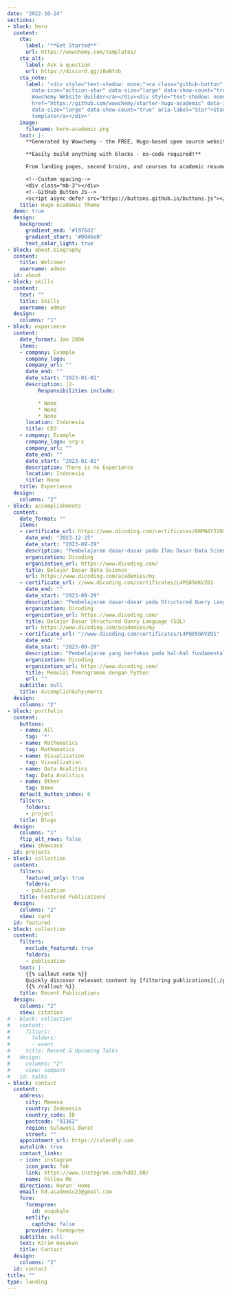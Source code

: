 ```yaml
---
date: "2022-10-24"
sections:
- block: hero
  content:
    cta:
      label: '**Get Started**'
      url: https://wowchemy.com/templates/
    cta_alt:
      label: Ask a question
      url: https://discord.gg/z8wNYzb
    cta_note:
      label: '<div style="text-shadow: none;"><a class="github-button" href="https://github.com/wowchemy/wowchemy-hugo-themes"
        data-icon="octicon-star" data-size="large" data-show-count="true" aria-label="Star">Star
        Wowchemy Website Builder</a></div><div style="text-shadow: none;"><a class="github-button"
        href="https://github.com/wowchemy/starter-hugo-academic" data-icon="octicon-star"
        data-size="large" data-show-count="true" aria-label="Star">Star the Academic
        template</a></div>'
    image:
      filename: hero-academic.png
    text: |-
      **Generated by Wowchemy - the FREE, Hugo-based open source website builder trusted by 500,000+ sites.**

      **Easily build anything with blocks - no-code required!**

      From landing pages, second brains, and courses to academic resumés, conferences, and tech blogs.

      <!--Custom spacing-->
      <div class="mb-3"></div>
      <!--GitHub Button JS-->
      <script async defer src="https://buttons.github.io/buttons.js"></script>
    title: Hugo Academic Theme
  demo: true
  design:
    background:
      gradient_end: '#1976d2'
      gradient_start: '#004ba0'
      text_color_light: true
- block: about.biography
  content:
    title: Welcome!
    username: admin
  id: about
- block: skills
  content:
    text: ""
    title: Skills
    username: admin
  design:
    columns: "1"
- block: experience
  content:
    date_format: Jan 2006
    items:
    - company: Example
      company_logo: 
      company_url: ""
      date_end: ""
      date_start: "2023-01-01"
      description: |2-
          Responsibilities include:

          * None
          * None
          * None
      location: Indonesia
      title: CEO
    - company: Example
      company_logo: org-x
      company_url: ""
      date_end: ""
      date_start: "2023-01-01"
      description: There is no Experience
      location: Indonesia
      title: None
    title: Experience
  design:
    columns: "2"
- block: accomplishments
  content:
    date_format: ""
    items:
    - certificate_url: https://www.dicoding.com/certificates/6RPN4Y319X2M
      date_end: "2023-12-25"
      date_start: "2023-09-29"
      description: "Pembelajaran dasar-dasar pada Ilmu Dasar Data Science"
      organization: Dicoding
      organization_url: https://www.dicoding.com/
      title: Belajar Dasar Data Science
      url: https://www.dicoding.com/academies/my
    - certificate_url: //www.dicoding.com/certificates/L4PQ85GKVZO1
      date_end: ""
      date_start: "2023-09-29"
      description: "Pembelajaran dasar-dasar pada Structured Query Language (SQL)"
      organization: Dicoding
      organization_url: https://www.dicoding.com/
      title: Belajar Dasar Structured Query Language (SQL)
      url: https://www.dicoding.com/academies/my
    - certificate_url: "//www.dicoding.com/certificates/L4PQ85GKVZO1"
      date_end: ""
      date_start: "2023-09-29"
      description: "Pembelajaran yang berfokus pada hal-hal fundamental terkait bahasa pemrograman Python"
      organization: Dicoding
      organization_url: https://www.dicoding.com/
      title: Memulai Pemrograman dengan Python
      url: ""
    subtitle: null
    title: Accomplish&shy;ments
  design:
    columns: "2"
- block: portfolio
  content:
    buttons:
    - name: All
      tag: '*'
    - name: Mathematics
      tag: Mathematics
    - name: Visualization
      tag: Visualization
    - name: Data Analitics
      tag: Data Analitics
    - name: Other
      tag: Demo
    default_button_index: 0
    filters:
      folders:
      - project
    title: Blogs
  design:
    columns: "1"
    flip_alt_rows: false
    view: showcase
  id: projects
- block: collection
  content:
    filters:
      featured_only: true
      folders:
      - publication
    title: Featured Publications
  design:
    columns: "2"
    view: card
  id: featured
- block: collection
  content:
    filters:
      exclude_featured: true
      folders:
      - publication
    text: |-
      {{% callout note %}}
      Quickly discover relevant content by [filtering publications](./publication/).
      {{% /callout %}}
    title: Recent Publications
  design:
    columns: "2"
    view: citation
# - block: collection
#   content:
#     filters:
#       folders:
#       - event
#     title: Recent & Upcoming Talks
#   design:
#     columns: "2"
#     view: compact
#   id: talks
- block: contact
  content:
    address:
      city: Mamasa
      country: Indonesia
      country_code: ID
      postcode: "91362"
      region: Sulawesi Barat
      street: ""
    appointment_url: https://calendly.com
    autolink: true
    contact_links:
    - icon: instagram
      icon_pack: fab
      link: https://www.instagram.com/hd03.00/
      name: Follow Me
    directions: Harun' Home
    email: hd.academic23@gmail.com
    form:
      formspree:
        id: xoqobqlo
      netlify:
        captcha: false
      provider: formspree
    subtitle: null
    text: Kirim masukan
    title: Contact
  design:
    columns: "2"
  id: contact
title: ""
type: landing
---
```


